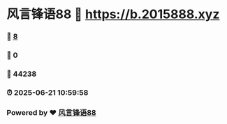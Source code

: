 # 风言锋语88 :link: https://b.2015888.xyz 
### :page_facing_up: [8](https://b.2015888.xyz/tag.html) 
### :speech_balloon: 0 
### :hibiscus: 44238 
### :alarm_clock: 2025-06-21 10:59:58 
### Powered by :heart: [风言锋语88](https://2015888.xyz/wo)
